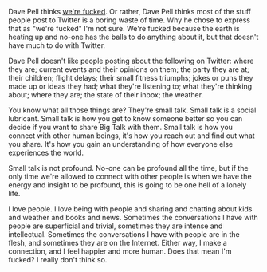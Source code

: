 <!--
.. title: Fuck That
.. date: 2009-10-23 11:02:06
.. author: Amy Brown
-->

Dave Pell thinks [we're fucked](http://davenetics.com/2009/10/top-25-reasons-were-fucked/). Or rather, Dave Pell thinks most of the stuff people
post to Twitter is a boring waste of time. Why he chose to express
that as "we're fucked" I'm not sure. We're fucked because the
earth is heating up and no-one has the balls to do anything about it,
but that doesn't have much to do with Twitter.

Dave Pell doesn't like people posting about the following
on Twitter: where they are; current events and their opinions
on them; the party they are at; their children; flight delays; their
small fitness triumphs; jokes or puns they made up or ideas they
had; what they're listening to; what they're thinking about; where they
are; the state of their inbox; the weather.

You know what all those things are? They're small talk. Small talk is
a social lubricant. Small talk is how you get to know someone better so you
can decide if you want to share Big Talk with them.  Small talk is
how you connect with other human beings, it's how you reach out and
find out what you share. It's how you gain an understanding of 
how everyone else experiences the world.

Small talk is not profound.
No-one can be profound all the time, but if the only time we're allowed
to connect with other people is when we have the energy and
insight to be profound, this is going to be one hell of a lonely
life. 

I love people. I love being with people and sharing and
chatting about kids and weather and books and news. Sometimes the
conversations I have with people are superficial and trivial, sometimes
they are intense and intellectual. Sometimes the conversations I
have with people are in the flesh, and sometimes they are on the Internet.
Either way, I make a connection, and I feel happier and more human.
Does that mean I'm fucked? I really don't think so.


